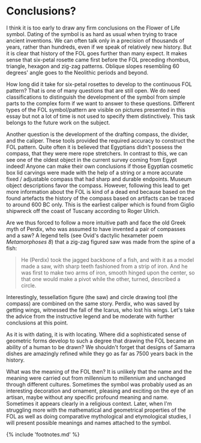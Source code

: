 # Conclusions?

I think it is too early to draw any firm conclusions on the Flower of Life symbol. Dating of the symbol is as hard as usual when trying to trace ancient inventions. We can often talk only in a precision of thousands of years, rather than hundreds, even if we speak of relatively new history. But it is clear that history of the FOL goes further than many expect. It makes sense that six-petal rosette came first before the FOL preceding rhombus, triangle, hexagon and zig-zag patterns. Oblique slopes resembling 60 degrees' angle goes to the Neolithic periods and beyond.

How long did it take for six-petal rosettes to develop to the continuous FOL pattern? That is one of many questions that are still open. We do need classifications to distinguish the development of the symbol from simple parts to the complex form if we want to answer to these questions. Different types of the FOL symbol/pattern are visible on pictures presented in this essay but not a lot of time is not used to specify them distinctively. This task belongs to the future work on the subject.

Another question is the development of the drafting compass, the divider, and the caliper. These tools provided the required accuracy to construct the FOL pattern. Quite often it is believed that Egyptians didn't possess the compass, that they were mere rope stretchers<!-- cite author="L.R. Shelby" title="Medieval Masons' Tools" date="1961" location="page 237" type="book" href="#" -->. In contrast to this, we can see one of the oldest object in the current survey coming from Egypt indeed! Anyone can make their own conclusions if those Egyptian cosmetic box lid carvings were made with the help of a string or a more accurate fixed / adjustable compass that had sharp and durable endpoints. Museum object descriptions favor the compass. However, following this lead to get more information about the FOL is kind of a dead end because based on the found artefacts the history of the compass based on artifacts can be traced to around 600 BC only. This is the earliest caliper which is found from Giglio shipwreck off the coast of Tuscany according to Roger Ulrich<!-- cite author="Roger B. Ulrich" title="Roman Woodworking" date="1961" location="pages 52-53" type="book" href="#" -->.

Are we thus forced to follow a more intuitive path and face the old Greek myth of Perdix<!-- cite author="wikipedia.org" title="Perdix mythology" date="" location="" type="website" href="http://en.wikipedia.org/wiki/Perdix_%28mythology%29" -->, who was assumed to have invented a pair of compasses and a saw? A legend tells (see Ovid's dactylic hexameter poem *Metamorphoses 8*<!-- cite author="Ovid" title="Metamorphoses 8" date="1 AD" location="" type="website" href="http://www.theoi.com/Text/OvidMetamorphoses8.html#2" -->) that a zig-zag figured saw was made from the spine of a fish:

> He (Perdix) took the jagged backbone of a fish, and with it as a model made a saw, with sharp teeth fashioned from a strip of iron. And he was first to make two arms of iron, smooth hinged upon the center, so that one would make a pivot while the other, turned, described a circle.

Interestingly, tessellation figure (the saw) and circle drawing tool (the compass) are combined on the same story. Perdix, who was saved by getting wings, witnessed the fall of the Icarus, who lost his wings. Let's take the advice from the instructive legend and be moderate with further conclusions at this point.

As it is with dating, it is with locating. Where did a sophisticated sense of geometric forms develop to such a degree that drawing the FOL became an ability of a human to be drawn? We shouldn't forget that designs of Samarra dishes<!-- cite author="Marko Manninen" title="Samarra geometry Pinterest board" date="" location="" type="website" href="https://www.pinterest.com/markomanninen/samarra-geometry/" --> are amazingly refined while they go as far as 7500 years back in the history.

What was the meaning of the FOL then? It is unlikely that the name and the meaning were carried out from millennium to millennium and unchanged through different cultures. Sometimes the symbol was probably used as an interesting decoration and ornament, pleasing and exciting on the eye of an artisan, maybe without any specific profound meaning and name. Sometimes it appears clearly in a religious context. Later, when I'm struggling more with the mathematical and geometrical properties of the FOL as well as doing comparative mythological and etymological studies, I will present possible meanings and names attached to the symbol.

{% include 'footnotes.md' %}
